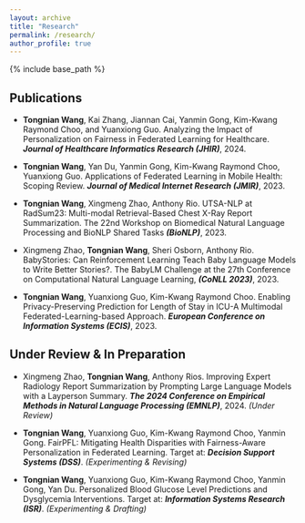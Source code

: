 ```yaml
---
layout: archive
title: "Research"
permalink: /research/
author_profile: true
---
```


{% include base_path %}


Publications
------
- **Tongnian Wang**, Kai Zhang, Jiannan Cai, Yanmin Gong, Kim-Kwang Raymond Choo, and Yuanxiong Guo.
    Analyzing the Impact of Personalization on Fairness in Federated Learning for Healthcare. ***Journal of Healthcare Informatics Research (JHIR)***, 2024. 

- **Tongnian Wang**, Yan Du, Yanmin Gong, Kim-Kwang Raymond Choo, Yuanxiong Guo.
    Applications of Federated Learning in Mobile Health: Scoping Review. ***Journal of Medical Internet Research (JMIR)***, 2023.

- **Tongnian Wang**, Xingmeng Zhao, Anthony Rio.
    UTSA-NLP at RadSum23: Multi-modal Retrieval-Based Chest X-Ray Report Summarization. The 22nd Workshop on Biomedical Natural Language Processing and BioNLP Shared Tasks ***(BioNLP)***, 2023.

- Xingmeng Zhao, **Tongnian Wang**, Sheri Osborn, Anthony Rio.
    BabyStories: Can Reinforcement Learning Teach Baby Language Models to Write Better Stories?. The BabyLM Challenge at the 27th Conference on Computational Natural Language Learning, ***(CoNLL 2023)***, 2023.

- **Tongnian Wang**, Yuanxiong Guo, Kim-Kwang Raymond Choo. 
    Enabling Privacy-Preserving Prediction for Length of Stay in ICU-A Multimodal Federated-Learning-based Approach. ***European Conference on Information Systems (ECIS)***, 2023.

Under Review & In Preparation
------

- Xingmeng Zhao, **Tongnian Wang**, Anthony Rios.
    Improving Expert Radiology Report Summarization by Prompting Large Language Models with a Layperson Summary. ***The 2024 Conference on Empirical Methods in Natural Language Processing (EMNLP)***, 2024. *(Under Review)*

- **Tongnian Wang**, Yuanxiong Guo, Kim-Kwang Raymond Choo, Yanmin Gong.
    FairPFL: Mitigating Health Disparities with Fairness-Aware Personalization in Federated Learning. Target at: ***Decision Support Systems (DSS)***. *(Experimenting & Revising)*

- **Tongnian Wang**, Yuanxiong Guo, Kim-Kwang Raymond Choo, Yanmin Gong, Yan Du.
    Personalized Blood Glucose Level Predictions and Dysglycemia Interventions. Target at: ***Information Systems Research (ISR)***. *(Experimenting & Drafting)*
